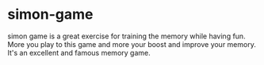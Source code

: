 # simon-game
simon game is a great exercise for training the memory while having fun. More you play to this game and more your boost and improve your memory. It's an excellent and famous memory game.

